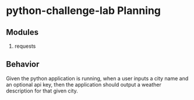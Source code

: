 # python-challenge-lab Planning

## Modules
1. requests

## Behavior
Given the python application is running, when a user inputs a city name and an optional api key, then the application should output a weather description for that given city.
